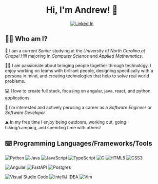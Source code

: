 <h1 align="center">Hi, I'm Andrew! 👋</h1>
<p align="center">
    <a href="https://www.linkedin.com/in/andrew-lockard/"><img src="https://img.shields.io/badge/linkedin-%230077B5.svg?style=for-the-badge&logo=linkedin&logoColor=white" alt="Linked In"></a>
</p>

## 👨🏻 Who am I?
🏫 I am a current *Senior* studying at the *University of North Carolina at Chapel Hill* majoring in *Computer Science* and *Applied Mathematics*.

🚶‍♂️ I am passionate about bringing people together through technology. I enjoy working on teams with brilliant people, designing specifically with a persona in mind, and creating technologies that help to solve real world problems.

💻 I love to create full stack, focusing on angular, java, react, and python applications.

👀 I’m interested and actively perusing a career as a *Software Engineer* or *Software Developer*

⛰️ In my free time I enjoy being outdoors, working out, going hiking/camping, and spending time with others!

## ⌨️ Programming Languages/Frameworks/Tools

![Python](https://img.shields.io/badge/python-3670A0?style=for-the-badge&logo=python&logoColor=ffdd54)
![Java](https://img.shields.io/badge/java-%23ED8B00.svg?style=for-the-badge&logo=openjdk&logoColor=white)
![JavaScript](https://img.shields.io/badge/javascript-%23323330.svg?style=for-the-badge&logo=javascript&logoColor=%23F7DF1E)
![TypeScript](https://img.shields.io/badge/typescript-%23007ACC.svg?style=for-the-badge&logo=typescript&logoColor=white)
![C](https://img.shields.io/badge/c-%2300599C.svg?style=for-the-badge&logo=clogoColor=white)
![HTML5](https://img.shields.io/badge/html5-%23E34F26.svg?style=for-the-badge&logo=html5&logoColor=white)
![CSS3](https://img.shields.io/badge/css3-%231572B6.svg?style=for-the-badge&logo=css3&logoColor=white)

![Angular](https://img.shields.io/badge/angular-%23DD0031.svg?style=for-the-badge&logo=angular&logoColor=white)
![FastAPI](https://img.shields.io/badge/FastAPI-005571?style=for-the-badge&logo=fastapi)
![Postgres](https://img.shields.io/badge/postgres-%23316192.svg?style=for-the-badge&logo=postgresql&logoColor=white)

![Visual Studio Code](https://img.shields.io/badge/Visual%20Studio%20Code-0078d7.svg?style=for-the-badge&logo=visual-studio-code&logoColor=white)
![IntelliJ IDEA](https://img.shields.io/badge/IntelliJIDEA-000000.svg?style=for-the-badge&logo=intellij-idea&logoColor=white)
![Vim](https://img.shields.io/badge/VIM-%2311AB00.svg?style=for-the-badge&logo=vim&logoColor=white)


<!---
ItIsAndrewL/ItIsAndrewL is a ✨ special ✨ repository because its `README.md` (this file) appears on your GitHub profile.
You can click the Preview link to take a look at your changes.
--->
